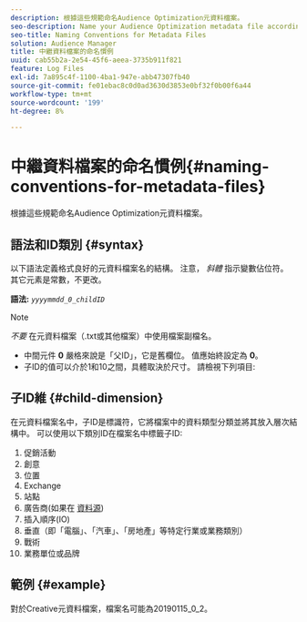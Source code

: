 ```yaml
---
description: 根據這些規範命名Audience Optimization元資料檔案。
seo-description: Name your Audience Optimization metadata file according to these specifications.
seo-title: Naming Conventions for Metadata Files
solution: Audience Manager
title: 中繼資料檔案的命名慣例
uuid: cab55b2a-2e54-45f6-aeea-3735b911f821
feature: Log Files
exl-id: 7a895c4f-1100-4ba1-947e-abb47307fb40
source-git-commit: fe01ebac8c0d0ad3630d3853e0bf32f0b00f6a44
workflow-type: tm+mt
source-wordcount: '199'
ht-degree: 8%

---
```


# 中繼資料檔案的命名慣例{#naming-conventions-for-metadata-files}

根據這些規範命名Audience Optimization元資料檔案。

## 語法和ID類別 {#syntax}

以下語法定義格式良好的元資料檔案名的結構。 注意， *斜體* 指示變數佔位符。 其它元素是常數，不更改。

**語法:** *`yyyymmdd_0_childID`*

>[!NOTE]
>
>*不要* 在元資料檔案（.txt或其他檔案）中使用檔案副檔名。

<!--In the name syntax, you'll notice a parent ID variable. Don't confuse it with the parent ID used in the [metadata file contents](../../../reporting/audience-optimization-reports/metadata-files-intro/metadata-file-contents.md). These 2 variables seem similar, but they represent different things:-->

* 中間元件 **0** 嚴格來說是「父ID」，它是舊欄位。 值應始終設定為 **0**。
* 子ID的值可以介於1和10之間，具體取決於尺寸。 請檢視下列項目: 

## 子ID維 {#child-dimension}

在元資料檔案名中，子ID是標識符，它將檔案中的資料類型分類並將其放入層次結構中。 可以使用以下類別ID在檔案名中標籤子ID:

1. 促銷活動
1. 創意
1. 位置
1. Exchange
1. 站點
1. 廣告商(如果在 [資料源](../../../features/manage-datasources.md#details))
1. 插入順序(IO)
1. 垂直（即「電腦」、「汽車」、「房地產」等特定行業或業務類別）
1. 戰術
1. 業務單位或品牌

## 範例 {#example}

對於Creative元資料檔案，檔案名可能為20190115_0_2。

<!--Let's take a look at how you would use these IDs in a metadata file name. As an example, say your data file consists of campaign creatives. In this case, the campaign is a parent object and the creatives are child objects because they belong to, or are contained by, the campaign. As a result, you'd choose the following IDs for the metadata file name:

* Parent ID: `1` 
* Child ID: `2`

Your metadata file name would look like this: `20150827_1_2`

Sometimes, you might have data that does not belong to a parent object. Whenever this is the case, select ID 0 for the parent ID. In this case, your file title would look like this: `20150827_0_2`. -->
